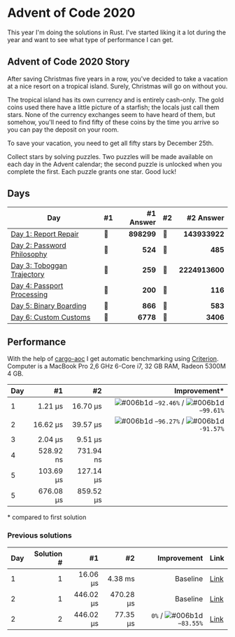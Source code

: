 # Advent of Code 2020

This year I'm doing the solutions in Rust. I've started liking it a lot during the year and want to see what type of performance I can get.

## Advent of Code 2020 Story

After saving Christmas five years in a row, you've decided to take a vacation at a nice resort on a tropical island. Surely, Christmas will go on without you.

The tropical island has its own currency and is entirely cash-only. The gold coins used there have a little picture of a starfish; the locals just call them stars. None of the currency exchanges seem to have heard of them, but somehow, you'll need to find fifty of these coins by the time you arrive so you can pay the deposit on your room.

To save your vacation, you need to get all fifty stars by December 25th.

Collect stars by solving puzzles. Two puzzles will be made available on each day in the Advent calendar; the second puzzle is unlocked when you complete the first. Each puzzle grants one star. Good luck!

## Days

| Day                                                                                                          | #1  |  #1 Answer | #2  |      #2 Answer |
| ------------------------------------------------------------------------------------------------------------ | --- | ---------: | --- | -------------: |
| [Day 1: Report Repair](https://github.com/believer/advent-of-code/blob/master/rust/2020/src/day_01.rs)       | 🌟  | **898299** | 🌟  |  **143933922** |
| [Day 2: Password Philosophy](https://github.com/believer/advent-of-code/blob/master/rust/2020/src/day_02.rs) | 🌟  |    **524** | 🌟  |        **485** |
| [Day 3: Toboggan Trajectory](https://github.com/believer/advent-of-code/blob/master/rust/2020/src/day_03.rs) | 🌟  |    **259** | 🌟  | **2224913600** |
| [Day 4: Passport Processing](https://github.com/believer/advent-of-code/blob/master/rust/2020/src/day_04.rs) | 🌟  |    **200** | 🌟  |        **116** |
| [Day 5: Binary Boarding](https://github.com/believer/advent-of-code/blob/master/rust/2020/src/day_05.rs)     | 🌟  |    **866** | 🌟  |        **583** |
| [Day 6: Custom Customs](https://github.com/believer/advent-of-code/blob/master/rust/2020/src/day_06.rs)      | 🌟  |   **6778** | 🌟  |       **3406** |

## Performance

With the help of [cargo-aoc](https://github.com/gobanos/cargo-aoc) I get automatic benchmarking using [Criterion](https://github.com/bheisler/criterion.rs). Computer is a MacBook Pro 2,6 GHz 6-Core i7, 32 GB RAM, Radeon 5300M 4 GB.

| Day |        #1 |        #2 |                                                                                                                                         Improvement\* |
| --- | --------: | --------: | ----------------------------------------------------------------------------------------------------------------------------------------------------: |
| 1   |   1.21 µs |  16.70 µs | ![#006b1d](https://via.placeholder.com/15/006b1d/000000?text=+) `−92.46%` / ![#006b1d](https://via.placeholder.com/15/006b1d/000000?text=+) `−99.61%` |
| 2   |  16.62 µs |  39.57 µs | ![#006b1d](https://via.placeholder.com/15/006b1d/000000?text=+) `−96.27%` / ![#006b1d](https://via.placeholder.com/15/006b1d/000000?text=+) `-91.57%` |
| 3   |   2.04 µs |   9.51 µs |                                                                                                                                                       |
| 4   | 528.92 ns | 731.94 ns |                                                                                                                                                       |
| 5   | 103.69 µs | 127.14 µs |                                                                                                                                                       |
| 5   | 676.08 µs | 859.52 µs |                                                                                                                                                       |

\* compared to first solution

### Previous solutions

| Day | Solution # |        #1 |        #2 |                                                                      Improvement | Link                                                                                                                         |
| --- | ---------: | --------: | --------: | -------------------------------------------------------------------------------: | ---------------------------------------------------------------------------------------------------------------------------- |
| 1   |          1 |  16.06 µs |   4.38 ms |                                                                         Baseline | [Link](https://github.com/believer/advent-of-code/blob/7e0bc4927db3a9d4f8fd0fd1a0f34feba4f6f3dc/rust-2020/day_01/src/lib.rs) |
| 2   |          1 | 446.02 µs | 470.28 µs |                                                                         Baseline | [Link](https://github.com/believer/advent-of-code/blob/aee8289c2ffd0c20968c43e573fc5828d88a82a6/rust/2020/src/day_02.rs)     |
| 2   |          2 | 446.02 µs |  77.35 µs | `0%` / ![#006b1d](https://via.placeholder.com/15/006b1d/000000?text=+) `−83.55%` | [Link](https://github.com/believer/advent-of-code/blob/0cce6ca175c8d89e43772bc386f152bc6167edbd/rust/2020/src/day_02.rs)     |
